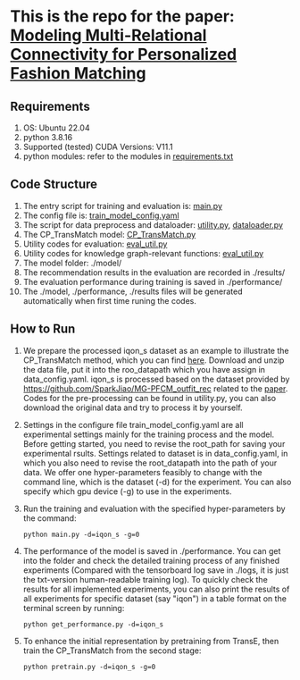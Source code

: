 # This is the repo for the paper: [Modeling Multi-Relational Connectivity for Personalized Fashion Matching](https://dl.acm.org/doi/pdf/10.1145/3581783.3612583)

## Requirements
1. OS: Ubuntu 22.04
2. python 3.8.16
3. Supported (tested) CUDA Versions: V11.1
4. python modules: refer to the modules in [requirements.txt](https://github.com/JoanDING/CP_TransMatch/blob/main/requirements.txt)


## Code Structure
1. The entry script for training and evaluation is: [main.py](https://github.com/JoanDING/CP_TransMatch/blob/main/main.py)
2. The config file is: [train_model_config.yaml](https://github.com/JoanDING/CP_TransMatch/blob/main/config.yaml)
4. The script for data preprocess and dataloader: [utility.py](https://github.com/JoanDING/CP_TransMatch/blob/main/utility.py), [dataloader.py](https://github.com/JoanDING/CP_TransMatch/blob/main/dataloader.py)
5. The CP_TransMatch model: [CP_TransMatch.py](https://github.com/JoanDING/CP_TransMatch/blob/main/CP_TransMatch.py)
6. Utility codes for evaluation: [eval_util.py](https://github.com/JoanDING/CP_TransMatch/blob/main/eval_utils.py)
7. Utility codes for knowledge graph-relevant functions: [eval_util.py](https://github.com/JoanDING/CP_TransMatch/blob/main/kg_utils.py)
8. The model folder: ./model/
9. The recommendation results in the evaluation are recorded in ./results/
10. The evaluation performance during training is saved in ./performance/
11. The ./model, ./performance, ./results files will be generated automatically when first time runing the codes. 


## How to Run
1. We prepare the processed iqon_s dataset as an example to illustrate the CP_TransMatch method, which you can find [here](https://drive.google.com/file/d/1h9GnR354HRUuhufNoJB0YtjedQeduYJE/view?usp=drive_link). Download and unzip the data file, put it into the roo_datapath which you have assign in data_config.yaml. iqon_s is processed based on the dataset provided by <https://github.com/SparkJiao/MG-PFCM_outfit_rec> related to the [paper](https://dl.acm.org/doi/pdf/10.1145/3477495.3532038). Codes for the pre-processing can be found in utility.py, you can also download the original data and try to process it by yourself.
2. Settings in the configure file train_model_config.yaml are all experimental settings mainly for the training process and the model. Before getting started, you need to revise the root_path for saving your experimental rsults. Settings related to dataset is in data_config.yaml, in which you also need to revise the root_datapath into the path of your data. We offer one hyper-parameters feasibly to change with the command line, which is the dataset (-d) for the experiment. You can also specify which gpu device (-g) to use in the experiments. 

3. Run the training and evaluation with the specified hyper-parameters by the command: 
    ```
    python main.py -d=iqon_s -g=0
    ```

4. The performance of the model is saved in ./performance. You can get into the folder and check the detailed training process of any finished experiments (Compared with the tensorboard log save in ./logs, it is just the txt-version human-readable training log). To quickly check the results for all implemented experiments, you can also print the results of all experiments for specific dataset (say "iqon") in a table format on the terminal screen by running: 
    ```
    python get_performance.py -d=iqon_s
    ```
5. To enhance the initial representation by pretraining from TransE, then train the CP_TransMatch from the second stage:

    ```
    python pretrain.py -d=iqon_s -g=0
    ```